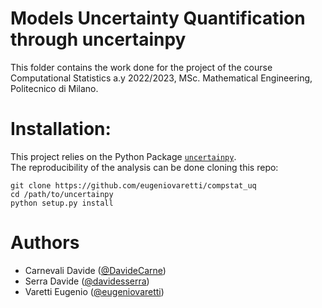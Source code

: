 # Models Uncertainty Quantification through uncertainpy  
This folder contains the work done for the project of the course Computational Statistics a.y 2022/2023, MSc. Mathematical Engineering, Politecnico di Milano.  

# Installation:  
This project relies on the Python Package [`uncertainpy`](https://github.com/simetenn/uncertainpy).  
The reproducibility of the analysis can be done cloning this repo:

```shell
git clone https://github.com/eugeniovaretti/compstat_uq
cd /path/to/uncertainpy
python setup.py install
```

# Authors  
- Carnevali Davide ([@DavideCarne](https://github.com/DavideCarne))
- Serra Davide ([@davidesserra](https://github.com/davidesserra))
- Varetti Eugenio ([@eugeniovaretti](https://github.com/eugeniovaretti))
